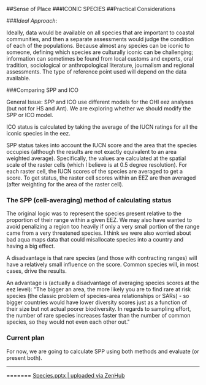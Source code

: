 ##Sense of Place
###ICONIC SPECIES
##Practical Considerations

###*Ideal Approach*:

Ideally, data would be available on all species that are important to coastal communities, and then a separate assessments would judge the condition of each of the populations. Because almost any species can be iconic to someone, defining which species are culturally iconic can be challenging; information can sometimes be found from local customs and experts, oral tradition, sociological or anthropological literature, journalism and regional assessments. The type of reference point used will depend on the data available.


###Comparing SPP and ICO

General Issue: SPP and ICO use different models for the OHI eez analyses (but not for HS and Ant).  We are exploring whether we should modify the SPP or ICO model.

ICO status is calculated by taking the average of the IUCN ratings for all the iconic species in the eez.  

SPP status takes into account the IUCN score and the area that the species occupies (although the results are not exactly equivalent to an area weighted average).  Specifically, the values are calculated at the spatial scale of the raster cells (which I believe is at 0.5 degree resolution).  For each raster cell, the IUCN scores of the species are averaged to get a score. To get status, the raster cell scores within an EEZ are then averaged (after weighting for the area of the raster cell).  

### The SPP (cell-averaging) method of calculating status
The original logic was to represent the species present relative to the proportion of their range within a given EEZ.  We may also have wanted to avoid penalizing a region too heavily if only a very small portion of the range came from a very threatened species.  I think we were also worried about bad aqua maps data that could misallocate species into a country and having a big effect.

A disadvantage is that rare species (and those with contracting ranges) will have a relatively small influence on the score.  Common species will, in most cases, drive the results.

An advantage is (actually a disadvantage of averaging species scores at the eez level): "The bigger an area, the more likely you are to find rare at risk species (the classic problem of species-area relationships or SARs) - so bigger countries would have lower diversity scores just as a function of their size but not actual poorer biodiversity. In regards to sampling effort, the number of rare species increases faster than the number of common species, so they would not even each other out."

### Current plan
For now, we are going to calculate SPP using both methods and evaluate (or present both).  

***
=======
 [Species.pptx | uploaded via ZenHub](https://files.zenhub.io/553176e6fe51d46838aabe9f)
